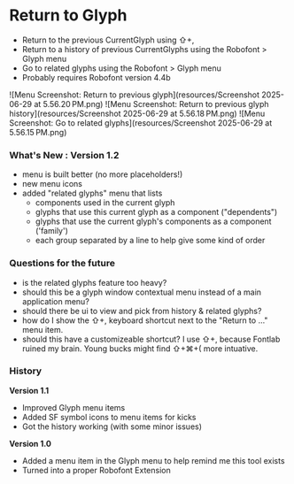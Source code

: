 # Return to Glyph

- Return to the previous CurrentGlyph using ⇧+,
- Return to a history of previous CurrentGlyphs using the Robofont > Glyph menu
- Go to related glyphs using the Robofont > Glyph menu
- Probably requires Robofont version 4.4b 


![Menu Screenshot: Return to previous glyph](resources/Screenshot 2025-06-29 at 5.56.20 PM.png)
![Menu Screenshot: Return to previous glyph history](resources/Screenshot 2025-06-29 at 5.56.18 PM.png)
![Menu Screenshot: Go to related glyphs](resources/Screenshot 2025-06-29 at 5.56.15 PM.png)

### What's New : Version 1.2

 - menu is built better (no more placeholders!)
 - new menu icons
 - added "related glyphs" menu that lists
   - components used in the current glyph
   - glyphs that use this current glyph as a component ("dependents")
   - glyphs that use the current glyph's components as a component ('family')
   - each group separated by a line to help give some kind of order

### Questions for the future

- is the related glyphs feature too heavy? 
- should this be a glyph window contextual menu instead of a main application menu?
- should there be ui to view and pick from history & related glyphs?
- how do I show the ⇧+, keyboard shortcut next to the "Return to ..." menu item.
- should this have a customizeable shortcut? I use ⇧+, because Fontlab ruined my brain. Young bucks might find ⇧+⌘+( more intuative.

### History

**Version 1.1**

- Improved Glyph menu items
- Added SF symbol icons to menu items for kicks
- Got the history working (with some minor issues)

**Version 1.0**

- Added a menu item in the Glyph menu to help remind me this tool exists
- Turned into a proper Robofont Extension

